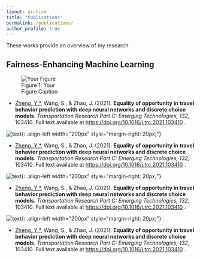 ```yaml
---
layout: archive
title: "Publications"
permalink: /publications/
author_profile: true
---
```

These works provide an overview of my research.

## Fairness-Enhancing Machine Learning 

<!-- ![text](/images/profile.png){: .align-left width="100px" style="margin-right: 20px;"} -->

<figure class="align-left" style="width: 100px; padding-right: 20px;">
  <img src="/images/profile.png" alt="Your Figure">
  <figcaption>Figure 1: Your Figure Caption</figcaption>
</figure>

* <u>Zheng, Y.*</u>, Wang, S., & Zhao, J. (2021). **Equality of opportunity in travel behavior prediction with deep neural networks and discrete choice models**. <i> Transportation Research Part C: Emerging Technologies, 132,</i> 103410. Full text available at <a href="https://doi.org/10.1016/j.trc.2021.103410"> https://doi.org/10.1016/j.trc.2021.103410 </a>.

![text](/images/profile.png){: .align-left width="200px" style="margin-right: 20px;"}

* <u>Zheng, Y.*</u>, Wang, S., & Zhao, J. (2021). **Equality of opportunity in travel behavior prediction with deep neural networks and discrete choice models**. <i> Transportation Research Part C: Emerging Technologies, 132,</i> 103410. Full text available at <a href="https://doi.org/10.1016/j.trc.2021.103410"> https://doi.org/10.1016/j.trc.2021.103410 </a>.

![text](/images/profile.png){: .align-left width="200px" style="margin-right: 20px;"}

* <u>Zheng, Y.*</u>, Wang, S., & Zhao, J. (2021). **Equality of opportunity in travel behavior prediction with deep neural networks and discrete choice models**. <i> Transportation Research Part C: Emerging Technologies, 132,</i> 103410. Full text available at <a href="https://doi.org/10.1016/j.trc.2021.103410"> https://doi.org/10.1016/j.trc.2021.103410 </a>.

![text](/images/profile.png){: .align-left width="200px" style="margin-right: 20px;"}

* <u>Zheng, Y.*</u>, Wang, S., & Zhao, J. (2021). **Equality of opportunity in travel behavior prediction with deep neural networks and discrete choice models**. <i> Transportation Research Part C: Emerging Technologies, 132,</i> 103410. Full text available at <a href="https://doi.org/10.1016/j.trc.2021.103410"> https://doi.org/10.1016/j.trc.2021.103410 </a>.
